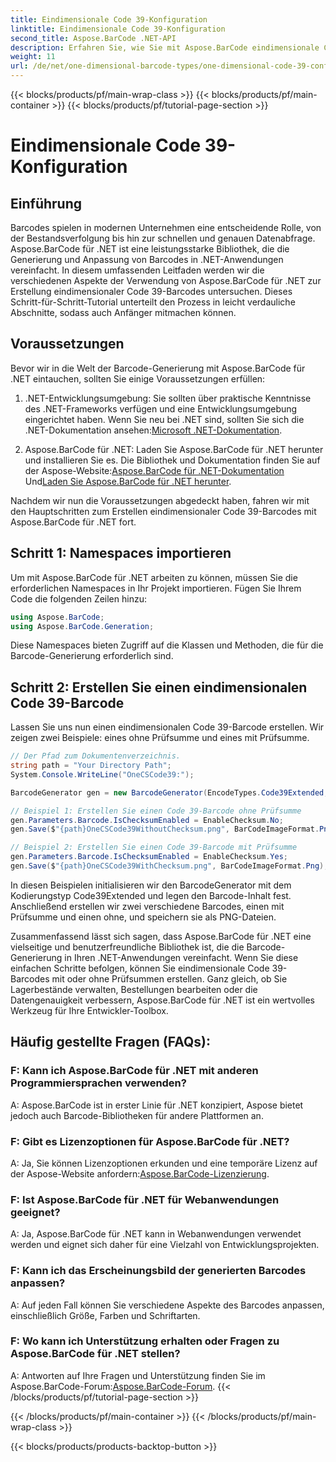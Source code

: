 ```yaml
---
title: Eindimensionale Code 39-Konfiguration
linktitle: Eindimensionale Code 39-Konfiguration
second_title: Aspose.BarCode .NET-API
description: Erfahren Sie, wie Sie mit Aspose.BarCode eindimensionale Code 39-Barcodes in .NET generieren. Schritt-für-Schritt-Anleitung für Entwickler.
weight: 11
url: /de/net/one-dimensional-barcode-types/one-dimensional-code-39-configuration/
---
```


{{< blocks/products/pf/main-wrap-class >}}
{{< blocks/products/pf/main-container >}}
{{< blocks/products/pf/tutorial-page-section >}}

# Eindimensionale Code 39-Konfiguration


## Einführung

Barcodes spielen in modernen Unternehmen eine entscheidende Rolle, von der Bestandsverfolgung bis hin zur schnellen und genauen Datenabfrage. Aspose.BarCode für .NET ist eine leistungsstarke Bibliothek, die die Generierung und Anpassung von Barcodes in .NET-Anwendungen vereinfacht. In diesem umfassenden Leitfaden werden wir die verschiedenen Aspekte der Verwendung von Aspose.BarCode für .NET zur Erstellung eindimensionaler Code 39-Barcodes untersuchen. Dieses Schritt-für-Schritt-Tutorial unterteilt den Prozess in leicht verdauliche Abschnitte, sodass auch Anfänger mitmachen können.

## Voraussetzungen

Bevor wir in die Welt der Barcode-Generierung mit Aspose.BarCode für .NET eintauchen, sollten Sie einige Voraussetzungen erfüllen:

1.  .NET-Entwicklungsumgebung: Sie sollten über praktische Kenntnisse des .NET-Frameworks verfügen und eine Entwicklungsumgebung eingerichtet haben. Wenn Sie neu bei .NET sind, sollten Sie sich die .NET-Dokumentation ansehen:[Microsoft .NET-Dokumentation](https://docs.microsoft.com/en-us/dotnet/).

2. Aspose.BarCode für .NET: Laden Sie Aspose.BarCode für .NET herunter und installieren Sie es. Die Bibliothek und Dokumentation finden Sie auf der Aspose-Website:[Aspose.BarCode für .NET-Dokumentation](https://reference.aspose.com/barcode/net/) Und[Laden Sie Aspose.BarCode für .NET herunter](https://releases.aspose.com/barcode/net/).

Nachdem wir nun die Voraussetzungen abgedeckt haben, fahren wir mit den Hauptschritten zum Erstellen eindimensionaler Code 39-Barcodes mit Aspose.BarCode für .NET fort.

## Schritt 1: Namespaces importieren
Um mit Aspose.BarCode für .NET arbeiten zu können, müssen Sie die erforderlichen Namespaces in Ihr Projekt importieren. Fügen Sie Ihrem Code die folgenden Zeilen hinzu:

```csharp
using Aspose.BarCode;
using Aspose.BarCode.Generation;
```

Diese Namespaces bieten Zugriff auf die Klassen und Methoden, die für die Barcode-Generierung erforderlich sind.

## Schritt 2: Erstellen Sie einen eindimensionalen Code 39-Barcode

Lassen Sie uns nun einen eindimensionalen Code 39-Barcode erstellen. Wir zeigen zwei Beispiele: eines ohne Prüfsumme und eines mit Prüfsumme.

```csharp
// Der Pfad zum Dokumentenverzeichnis.
string path = "Your Directory Path";
System.Console.WriteLine("OneCSCode39:");

BarcodeGenerator gen = new BarcodeGenerator(EncodeTypes.Code39Extended, "CODE");

// Beispiel 1: Erstellen Sie einen Code 39-Barcode ohne Prüfsumme
gen.Parameters.Barcode.IsChecksumEnabled = EnableChecksum.No;
gen.Save($"{path}OneCSCode39WithoutChecksum.png", BarCodeImageFormat.Png);

// Beispiel 2: Erstellen Sie einen Code 39-Barcode mit Prüfsumme
gen.Parameters.Barcode.IsChecksumEnabled = EnableChecksum.Yes;
gen.Save($"{path}OneCSCode39WithChecksum.png", BarCodeImageFormat.Png);
```

In diesen Beispielen initialisieren wir den BarcodeGenerator mit dem Kodierungstyp Code39Extended und legen den Barcode-Inhalt fest. Anschließend erstellen wir zwei verschiedene Barcodes, einen mit Prüfsumme und einen ohne, und speichern sie als PNG-Dateien.

Zusammenfassend lässt sich sagen, dass Aspose.BarCode für .NET eine vielseitige und benutzerfreundliche Bibliothek ist, die die Barcode-Generierung in Ihren .NET-Anwendungen vereinfacht. Wenn Sie diese einfachen Schritte befolgen, können Sie eindimensionale Code 39-Barcodes mit oder ohne Prüfsummen erstellen. Ganz gleich, ob Sie Lagerbestände verwalten, Bestellungen bearbeiten oder die Datengenauigkeit verbessern, Aspose.BarCode für .NET ist ein wertvolles Werkzeug für Ihre Entwickler-Toolbox.

## Häufig gestellte Fragen (FAQs):

### F: Kann ich Aspose.BarCode für .NET mit anderen Programmiersprachen verwenden?
A: Aspose.BarCode ist in erster Linie für .NET konzipiert, Aspose bietet jedoch auch Barcode-Bibliotheken für andere Plattformen an.

### F: Gibt es Lizenzoptionen für Aspose.BarCode für .NET?
A: Ja, Sie können Lizenzoptionen erkunden und eine temporäre Lizenz auf der Aspose-Website anfordern:[Aspose.BarCode-Lizenzierung](https://purchase.aspose.com/temporary-license/).

### F: Ist Aspose.BarCode für .NET für Webanwendungen geeignet?
A: Ja, Aspose.BarCode für .NET kann in Webanwendungen verwendet werden und eignet sich daher für eine Vielzahl von Entwicklungsprojekten.

### F: Kann ich das Erscheinungsbild der generierten Barcodes anpassen?
A: Auf jeden Fall können Sie verschiedene Aspekte des Barcodes anpassen, einschließlich Größe, Farben und Schriftarten.

### F: Wo kann ich Unterstützung erhalten oder Fragen zu Aspose.BarCode für .NET stellen?
 A: Antworten auf Ihre Fragen und Unterstützung finden Sie im Aspose.BarCode-Forum:[Aspose.BarCode-Forum](https://forum.aspose.com/c/barcode/13).
{{< /blocks/products/pf/tutorial-page-section >}}

{{< /blocks/products/pf/main-container >}}
{{< /blocks/products/pf/main-wrap-class >}}

{{< blocks/products/products-backtop-button >}}
